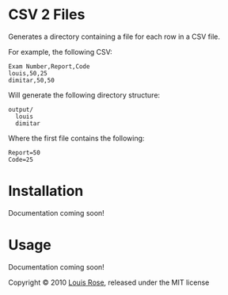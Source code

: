 CSV 2 Files
===========
Generates a directory containing a file for each row in a CSV file.

For example, the following CSV:

    Exam Number,Report,Code
    louis,50,25
    dimitar,50,50
    
Will generate the following directory structure:

    output/
      louis 
      dimitar

Where the first file contains the following:

    Report=50
    Code=25
    
    

Installation
============

Documentation coming soon!


Usage
=====

Documentation coming soon!


Copyright &copy; 2010 [Louis Rose](http://www.cs.york.ac.uk/~louis), released under the MIT license